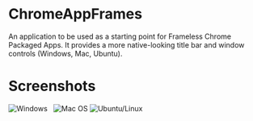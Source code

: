 ChromeAppFrames
===============

An application to be used as a starting point for Frameless Chrome Packaged Apps. It provides a more native-looking title bar and window controls (Windows, Mac, Ubuntu).

Screenshots
===============
![Windows](https://cloud.githubusercontent.com/assets/7570412/3896403/c86b865e-2257-11e4-8df1-8d2d22cb3748.png)&nbsp;&nbsp;
![Mac OS](https://cloud.githubusercontent.com/assets/7570412/3896406/cb30ce58-2257-11e4-99af-f5ea3a35b3a3.png) 
![Ubuntu/Linux](https://cloud.githubusercontent.com/assets/7570412/3896408/ccdfb336-2257-11e4-9c2b-f78c5ff159e1.png)
